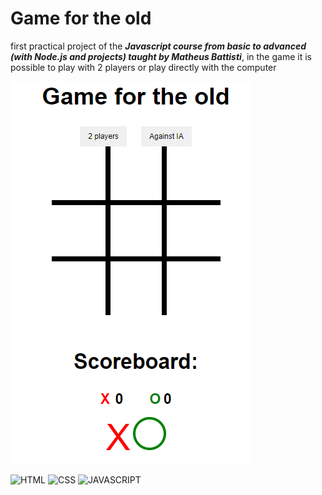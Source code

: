 # Game for the old

first practical project of the **_Javascript course from basic to advanced (with Node.js and projects) taught by Matheus Battisti_**, in the game it is possible to play with 2 players or play directly with the computer

![Game for the old](./img/gameForTheOld.png)

![HTML](https://img.shields.io/badge/-HTML5-FF8C33?style=for-the-badge&logo=html5&logoColor=white)
![CSS](https://img.shields.io/badge/-CSS3-009CE6?style=for-the-badge&logo=css3&logoColor=white)
![JAVASCRIPT](https://img.shields.io/badge/-JAVASCRIPT-FFCA3E?style=for-the-badge&logo=javascript&logoColor=white)
